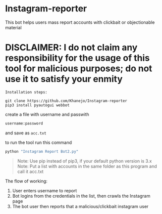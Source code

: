 # Instagram-reporter
This bot helps users mass report accounts with clickbait or objectionable material

# DISCLAIMER: I do not claim any responsibility for the usage of this tool for malicious purposes; do not use it to satisfy your enmity

```
Installation steps:

git clone https://github.com/Khanejo/Instagram-reporter
pip3 install pyautogui webbot
```

create a file with username and passwith
```bash
username:password
```

and save as `acc.txt`

to run the tool run this command

```bash
python "Instagram Report Bot2.py"
```

> Note: Use pip instead of pip3, if your default python version is 3.x
> Note: Put a list with accounts in the same folder as this program and call it acc.txt

The flow of working: 

1) User enters username to report
2) Bot logins from the credentials in the list, then crawls the Instagram page
3) The bot user then reports that a malicious/clickbait instagram user
